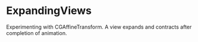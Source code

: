 # ExpandingViews
Experimenting with CGAffineTransform. A view expands and contracts after completion of animation.
